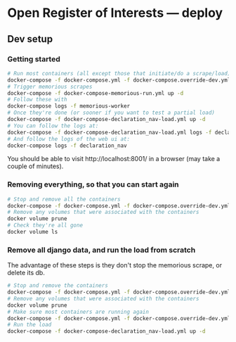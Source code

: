 # Open Register of Interests — deploy

## Dev setup

### Getting started

``` bash
# Run most containers (all except those that initiate/do a scrape/load)
docker-compose -f docker-compose.yml -f docker-compose.override-dev.yml up -d
# Trigger memorious scrapes
docker-compose -f docker-compose-memorious-run.yml up -d
# Follow these with
docker-compose logs -f memorious-worker
# Once they're done (or sooner if you want to test a partial load)
docker-compose -f docker-compose-declaration_nav-load.yml up -d
# You can follow the logs at:
docker-compose -f docker-compose-declaration_nav-load.yml logs -f declaration_nav-load
# And follow the logs of the web ui at:
docker-compose logs -f declaration_nav
```

You should be able to visit http://localhost:8001/ in a browser (may take a couple of minutes).

### Removing everything, so that you can start again

``` bash
# Stop and remove all the containers
docker-compose -f docker-compose.yml -f docker-compose.override-dev.yml -f docker-compose-memorious-run.yml -f docker-compose-declaration_nav-load.yml rm --stop
# Remove any volumes that were associated with the containers
docker volume prune
# Check they're all gone
docker volume ls
```

### Remove all django data, and run the load from scratch

The advantage of these steps is they don't stop the memorious scrape, or delete its db.

``` bash
# Stop and remove the containers
docker-compose -f docker-compose.yml -f docker-compose.override-dev.yml -f docker-compose-declaration_nav-load.yml rm --stop declaration_nav-load declaration_nav django-postgres elasticsearch
# Remove any volumes that were associated with the containers
docker volume prune
# Make sure most containers are running again
docker-compose -f docker-compose.yml -f docker-compose.override-dev.yml up -d
# Run the load
docker-compose -f docker-compose-declaration_nav-load.yml up -d
```
